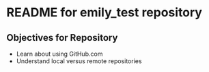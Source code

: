 # README for emily_test repository

## Objectives for Repository
 
* Learn about using GitHub.com
* Understand local versus remote repositories

